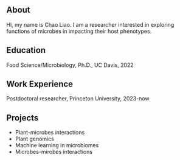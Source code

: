 ## About
Hi, my name is Chao Liao. I am a researcher interested in exploring functions of microbes in impacting their host phenotypes.     

## Education
Food Science/Microbiology, Ph.D., UC Davis, 2022

## Work Experience
Postdoctoral researcher, Princeton University, 2023-now

## Projects
- Plant-microbes interactions
- Plant genomics
- Machine learning in microbiomes
- Microbes-mirobes interactions  
